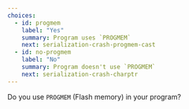 ```yaml
---
choices:
  - id: progmem
    label: "Yes"
    summary: Program uses `PROGMEM`
    next: serialization-crash-progmem-cast
  - id: no-progmem
    label: "No"
    summary: Program doesn't use `PROGMEM`
    next: serialization-crash-charptr
---
```


Do you use `PROGMEM` (Flash memory) in your program?